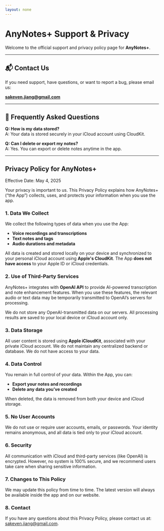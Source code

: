 ```yaml
---
layout: none
---
```


# AnyNotes+ Support & Privacy

Welcome to the official support and privacy policy page for **AnyNotes+**.

---

## 📬 Contact Us
If you need support, have questions, or want to report a bug, please email us:

**sakeven.jiang@gmail.com**

---

## 📖 Frequently Asked Questions

**Q: How is my data stored?**  
A: Your data is stored securely in your iCloud account using CloudKit.

**Q: Can I delete or export my notes?**  
A: Yes. You can export or delete notes anytime in the app.

---

## **Privacy Policy for AnyNotes+**

Effective Date: May 4, 2025

Your privacy is important to us. This Privacy Policy explains how AnyNotes+ (“the App”) collects, uses, and protects your information when you use the app.

### **1. Data We Collect**

We collect the following types of data when you use the App:

* **Voice recordings and transcriptions**
* **Text notes and tags**
* **Audio durations and metadata**

All data is created and stored locally on your device and synchronized to your personal iCloud account using **Apple's CloudKit**. The App **does not have access** to your Apple ID or iCloud credentials.

### **2. Use of Third-Party Services**

AnyNotes+ integrates with **OpenAI API** to provide AI-powered transcription and note enhancement features. When you use these features, the relevant audio or text data may be temporarily transmitted to OpenAI’s servers for processing.

We do not store any OpenAI-transmitted data on our servers. All processing results are saved to your local device or iCloud account only.

### **3. Data Storage**

All user content is stored using **Apple iCloudKit**, associated with your private iCloud account. We do not maintain any centralized backend or database. We do not have access to your data.

### **4. Data Control**

You remain in full control of your data. Within the App, you can:

* **Export your notes and recordings**
* **Delete any data you’ve created**

When deleted, the data is removed from both your device and iCloud storage.

### **5. No User Accounts**

We do not use or require user accounts, emails, or passwords. Your identity remains anonymous, and all data is tied only to your iCloud account.

### **6. Security**

All communication with iCloud and third-party services (like OpenAI) is encrypted. However, no system is 100% secure, and we recommend users take care when sharing sensitive information.

### **7. Changes to This Policy**

We may update this policy from time to time. The latest version will always be available inside the app and on our website.

### **8. Contact**

If you have any questions about this Privacy Policy, please contact us at: sakeven.jiang@gmail.com.

